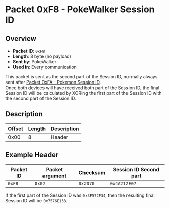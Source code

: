 # Packet 0xF8 - PokeWalker Session ID
## Overview
- **Packet ID**: ``0xF8``
- **Length**: 8 byte (no payload)
- **Sent by**: PokeWalker
- **Used in**: Every communication

This packet is sent as the second part of the Session ID, normally always sent after [Packet 0xFA - Pokemon Session ID](0xFA%20-%20Pokemon%20Session%20ID.md).  
Once both devices will have received both part of the Session ID, the final Session ID will be calculated by XORing the first part of the Session ID with the second part of the Session ID.

## Description
| Offset | Length | Description |
|--------|--------|-------------|
| 0x00   | 8      | Header      |

## Example Header
| Packet ID     | Packet argument | Checksum     | Session ID Second part     |
|---------------|-----------------|--------------|----------------------------|
| ``0xF8``      | ``0x02``        | ``0x2D70``   | ``0x4A212E07``             |

If the first part of the Session ID was ``0x3F57CF34``, then the resulting final Session ID will be ``0x7576E133``.
